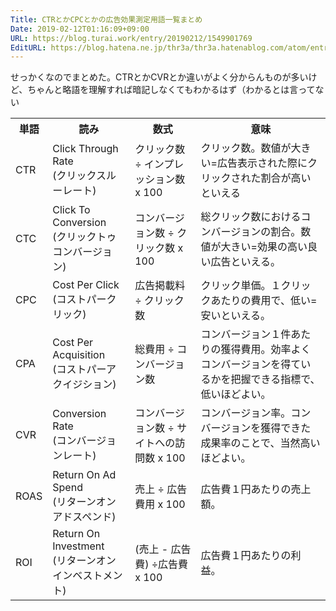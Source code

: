 ```yaml
---
Title: CTRとかCPCとかの広告効果測定用語一覧まとめ
Date: 2019-02-12T01:16:09+09:00
URL: https://blog.turai.work/entry/20190212/1549901769
EditURL: https://blog.hatena.ne.jp/thr3a/thr3a.hatenablog.com/atom/entry/98012380864980310
---
```


せっかくなのでまとめた。CTRとかCVRとか違いがよく分からんものが多いけど、ちゃんと略語を理解すれば暗記しなくてもわかるはず（わかるとは言ってない

<table class="data-table">
    <tr>
        <th class="border-left">単語</th>
        <th>読み</th>
        <th>数式</th>
        <th>意味</th>
    </tr>
    <tr>
        <td class="border-left">CTR</td>
        <td>Click Through Rate<br/>(クリックスルーレート)</td>
        <td>クリック数 &divide; インプレッション数 x 100</td>
        <td>クリック数。数値が大きい=広告表示された際にクリックされた割合が高いといえる</td>
    </tr>
    <tr>
        <td class="border-bottom border-left">CTC</td>
        <td class="border-bottom">Click To Conversion<br/>(クリックトゥコンバージョン)</td>
        <td class="border-bottom">コンバージョン数 &divide; クリック数 x 100</td>
        <td class="border-bottom">総クリック数におけるコンバージョンの割合。数値が大きい=効果の高い良い広告といえる。</td>
    </tr>
    <tr>
        <td class="border-left">CPC</td>
        <td>Cost Per Click<br/>(コストパークリック)</td>
        <td>広告掲載料 &divide; クリック数</td>
        <td>クリック単価。１クリックあたりの費用で、低い=安いといえる。</td>
    </tr>
    <tr>
        <td class="border-bottom border-left">CPA</td>
        <td class="border-bottom">Cost Per Acquisition<br/>(コストパーアクイジション)</td>
        <td class="border-bottom">総費用 &divide; コンバージョン数</td>
        <td class="border-bottom">コンバージョン１件あたりの獲得費用。効率よくコンバージョンを得ているかを把握できる指標で、低いほどよい。</td>
    </tr>
    <tr>
        <td class="border-left">CVR</td>
        <td>Conversion Rate<br/>(コンバージョンレート)</td>
        <td>コンバージョン数 &divide; サイトへの訪問数 x 100</td>
        <td>コンバージョン率。コンバージョンを獲得できた成果率のことで、当然高いほどよい。</td>
    </tr>
    <tr>
        <td class="border-left">ROAS</td>
        <td>Return On Ad Spend<br/>(リターンオンアドスペンド)</td>
        <td>売上 &divide; 広告費用 x 100</td>
        <td>広告費１円あたりの売上額。</td>
    </tr>
    <tr>
        <td>ROI</td>
        <td>Return On Investment<br/>(リターンオンインベストメント)</td>
        <td>(売上 - 広告費) &divide;広告費 x 100</td>
        <td>広告費１円あたりの利益。</td>
    </tr>
</table>
